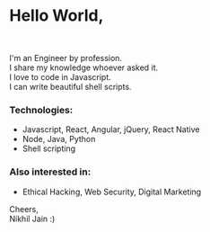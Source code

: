 # Hello World,
<br />

I'm an Engineer by profession.  
I share my knowledge whoever asked it.   
I love to code in Javascript.   
I can write beautiful shell scripts.

### Technologies:
- Javascript, React, Angular, jQuery, React Native
- Node, Java, Python
- Shell scripting

### Also interested in:
- Ethical Hacking, Web Security, Digital Marketing

Cheers,  
Nikhil Jain :)  
